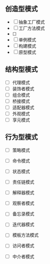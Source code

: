 ## 创造型模式

- [ ] 抽象工厂模式
- [ ] 工厂方法模式
- [ ] 
- [ ] 单例模式
- [ ] 构建模式
- [ ] 原型模式

## 结构型模式

- [ ] 代理模式
- [ ] 装饰者模式
- [ ] 组合模式
- [ ] 桥接模式
- [ ] 适配器模式
- [ ] 外观模式
- [ ] 享元模式

## 行为型模式

- [ ] 策略模式
- [ ] 命令模式
- [ ] 状态模式
- [ ] 责任链模式
- [ ] 解释器模式
- [ ] 观察者模式
- [ ] 备忘录模式
- [ ] 迭代器模式
- [ ] 模板方法模式
- [ ] 访问者模式
- [ ] 中介者模式

